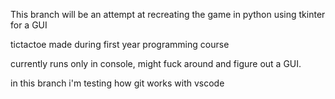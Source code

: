 This branch will be an attempt at recreating  the game in python
using tkinter for a GUI

tictactoe made during first year programming course


currently runs only in console, might fuck around and figure out a GUI. 


in this branch i'm testing how git works with vscode



